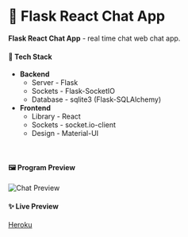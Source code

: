 # 🏫 Flask React Chat App

**Flask React Chat App** - real time chat web chat app.

#### 🎨 Tech Stack

- **Backend**
  - Server - Flask
  - Sockets - Flask-SocketIO
  - Database - sqlite3 (Flask-SQLAlchemy)
- **Frontend**
  - Library - React
  - Sockets - socket.io-client
  - Design - Material-UI

<br />

#### 🖼️ Program Preview

![Chat Preview](https://github.com/fzwolinski/event-chat/blob/main/preview/chat_prev.png)

#### ✨ Live Preview

[Heroku](https://event-chat-app.herokuapp.com)
